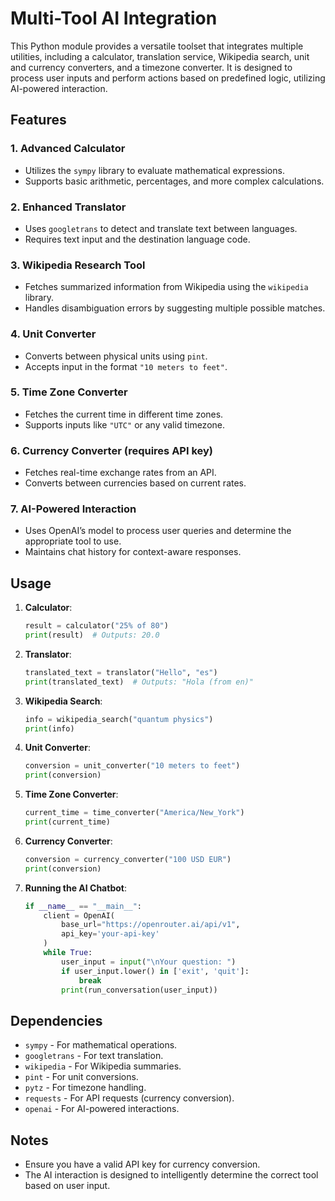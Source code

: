 # Multi-Tool AI Integration

This Python module provides a versatile toolset that integrates multiple utilities, including a calculator, translation service, Wikipedia search, unit and currency converters, and a timezone converter. It is designed to process user inputs and perform actions based on predefined logic, utilizing AI-powered interaction.

## Features

### 1. **Advanced Calculator**
- Utilizes the `sympy` library to evaluate mathematical expressions.
- Supports basic arithmetic, percentages, and more complex calculations.

### 2. **Enhanced Translator**
- Uses `googletrans` to detect and translate text between languages.
- Requires text input and the destination language code.

### 3. **Wikipedia Research Tool**
- Fetches summarized information from Wikipedia using the `wikipedia` library.
- Handles disambiguation errors by suggesting multiple possible matches.

### 4. **Unit Converter**
- Converts between physical units using `pint`.
- Accepts input in the format `"10 meters to feet"`.

### 5. **Time Zone Converter**
- Fetches the current time in different time zones.
- Supports inputs like `"UTC"` or any valid timezone.

### 6. **Currency Converter** (requires API key)
- Fetches real-time exchange rates from an API.
- Converts between currencies based on current rates.

### 7. **AI-Powered Interaction**
- Uses OpenAI’s model to process user queries and determine the appropriate tool to use.
- Maintains chat history for context-aware responses.

## Usage

1. **Calculator**:
   ```python
   result = calculator("25% of 80")
   print(result)  # Outputs: 20.0
   ```

2. **Translator**:
   ```python
   translated_text = translator("Hello", "es")
   print(translated_text)  # Outputs: "Hola (from en)"
   ```

3. **Wikipedia Search**:
   ```python
   info = wikipedia_search("quantum physics")
   print(info)
   ```

4. **Unit Converter**:
   ```python
   conversion = unit_converter("10 meters to feet")
   print(conversion)
   ```

5. **Time Zone Converter**:
   ```python
   current_time = time_converter("America/New_York")
   print(current_time)
   ```

6. **Currency Converter**:
   ```python
   conversion = currency_converter("100 USD EUR")
   print(conversion)
   ```

7. **Running the AI Chatbot**:
   ```python
   if __name__ == "__main__":
       client = OpenAI(
           base_url="https://openrouter.ai/api/v1",
           api_key='your-api-key'
       )
       while True:
           user_input = input("\nYour question: ")
           if user_input.lower() in ['exit', 'quit']:
               break
           print(run_conversation(user_input))
   ```

## Dependencies

- `sympy` - For mathematical operations.
- `googletrans` - For text translation.
- `wikipedia` - For Wikipedia summaries.
- `pint` - For unit conversions.
- `pytz` - For timezone handling.
- `requests` - For API requests (currency conversion).
- `openai` - For AI-powered interactions.

## Notes
- Ensure you have a valid API key for currency conversion.
- The AI interaction is designed to intelligently determine the correct tool based on user input.


